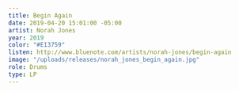 ```yaml
---
title: Begin Again
date: 2019-04-20 15:01:00 -05:00
artist: Norah Jones
year: 2019
color: "#E13759"
listen: http://www.bluenote.com/artists/norah-jones/begin-again
image: "/uploads/releases/norah_jones_begin_again.jpg"
role: Drums
type: LP
---
```


